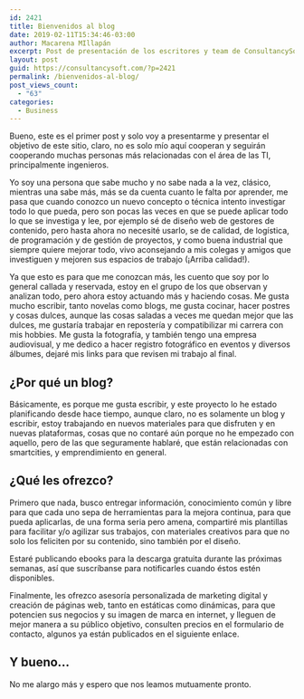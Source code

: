 ```yaml
---
id: 2421
title: Bienvenidos al blog
date: 2019-02-11T15:34:46-03:00
author: Macarena MIllapán
excerpt: Post de presentación de los escritores y team de ConsultancySoft
layout: post
guid: https://consultancysoft.com/?p=2421
permalink: /bienvenidos-al-blog/
post_views_count:
  - "63"
categories:
  - Business
---
```

Bueno, este es el primer post y solo voy a presentarme y presentar el objetivo de este sitio, claro, no es solo mío aquí cooperan y seguirán cooperando muchas personas más relacionadas con el área de las TI, principalmente ingenieros.

Yo soy una persona que sabe mucho y no sabe nada a la vez, clásico, mientras una sabe más, más se da cuenta cuanto le falta por aprender, me pasa que cuando conozco un nuevo concepto o técnica intento investigar todo lo que pueda, pero son pocas las veces en que se puede aplicar todo lo que se investiga y lee, por ejemplo sé de diseño web de gestores de contenido, pero hasta ahora no necesité usarlo, se de calidad, de logística, de programación y de gestión de proyectos, y como buena industrial que siempre quiere mejorar todo, vivo aconsejando a mis colegas y amigos que investiguen y mejoren sus espacios de trabajo (¡Arriba calidad!).

Ya que esto es para que me conozcan más, les cuento que soy por lo general callada y reservada, estoy en el grupo de los que observan y analizan todo, pero ahora estoy actuando más y haciendo cosas. Me gusta mucho escribir, tanto novelas como blogs, me gusta cocinar, hacer postres y cosas dulces, aunque las cosas saladas a veces me quedan mejor que las dulces, me gustaría trabajar en repostería y compatibilizar mi carrera con mis hobbies. Me gusta la fotografía, y también tengo una empresa audiovisual, y me dedico a hacer registro fotográfico en eventos y diversos álbumes, dejaré mis links para que revisen mi trabajo al final.

## ¿Por qué un blog?

Básicamente, es porque me gusta escribir, y este proyecto lo he estado planificando desde hace tiempo, aunque claro, no es solamente un blog y escribir, estoy trabajando en nuevos materiales para que disfruten y en nuevas plataformas, cosas que no contaré aún porque no he empezado con aquello, pero de las que seguramente hablaré, que están relacionadas con smartcities, y emprendimiento en general.

## ¿Qué les ofrezco?

Primero que nada, busco entregar información, conocimiento común y libre para que cada uno sepa de herramientas para la mejora continua, para que pueda aplicarlas, de una forma seria pero amena, compartiré mis plantillas para facilitar y/o agilizar sus trabajos, con materiales creativos para que no solo los feliciten por su contenido, sino también por el diseño. 

Estaré publicando ebooks para la descarga gratuita durante las próximas semanas, así que suscríbanse para notificarles cuando éstos estén disponibles.

Finalmente, les ofrezco asesoría personalizada de marketing digital y creación de páginas web, tanto en estáticas como dinámicas, para que potencien sus negocios y su imagen de marca en internet, y lleguen de mejor manera a su público objetivo, consulten precios en el formulario de contacto, algunos ya están publicados en el siguiente enlace.

## Y bueno…

No me alargo más y espero que nos leamos mutuamente pronto.